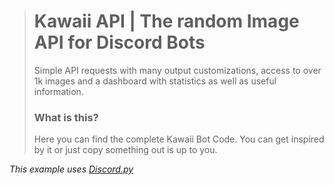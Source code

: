 > # Kawaii API | The random Image API for Discord Bots
> Simple API requests with many output customizations, access to over 1k images and a dashboard with statistics as well as useful information.
> 
> ### What is this?
> Here you can find the complete Kawaii Bot Code. You can get inspired by it or just copy something out is up to you.

_This example uses [Discord.py](https://github.com/Rapptz/discord.py)_
